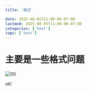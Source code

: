 ```yaml
---
title: '格式'

date: 2025-08-05T11:00:00-07:00
lastmod: 2025-08-05T11:00:00-07:00
categories: ['test']
tags: ['test']
---
```


# 主要是一些格式问题

![00](https://kidle9527.github.io/images/66.png)

ok!